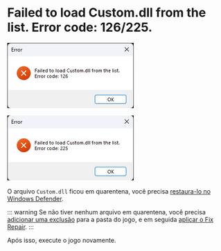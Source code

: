 # Failed to load Custom.dll from the list. Error code: 126/225.

![Erro Custom.dll - 126](/assets/erros/custom.dll-error-126.png)

![Erro Custom.dll - 225](/assets/erros/custom.dll-error-225.png)

O arquivo `Custom.dll` ficou em quarentena, você precisa [restaura-lo no Windows Defender](/restore-files.md).

::: warning Se não tiver nenhum arquivo em quarentena, você precisa [adicionar uma exclusão](/add-exclusion.md) para a pasta do jogo, e em seguida [aplicar o Fix Repair](fix-repair.md).
:::

Após isso, execute o jogo novamente.